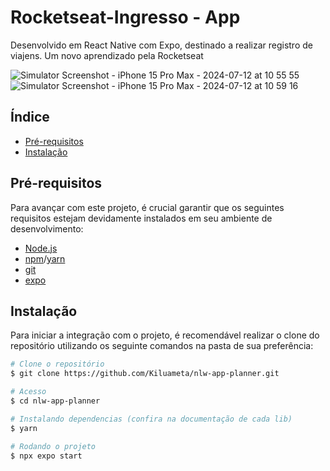 
# Rocketseat-Ingresso - App

Desenvolvido em React Native com Expo, destinado a realizar registro de viajens. Um novo aprendizado pela Rocketseat 

![Simulator Screenshot - iPhone 15 Pro Max - 2024-07-12 at 10 55 55](https://github.com/user-attachments/assets/feda55fb-f6a0-4ad7-b9e1-ade8207df2bb)
![Simulator Screenshot - iPhone 15 Pro Max - 2024-07-12 at 10 59 16](https://github.com/user-attachments/assets/942dda08-9f42-4b4f-b203-3a011d2cbbd6)


## Índice


- [Pré-requisitos](#pré-requisitos)
- [Instalação](#instalação)

## Pré-requisitos

Para avançar com este projeto, é crucial garantir que os seguintes requisitos estejam devidamente instalados em seu ambiente de desenvolvimento:

- [Node.js](https://nodejs.org/en) 
- [npm](https://www.npmjs.com/)/[yarn](https://yarnpkg.com/getting-started/install) 
- [git](https://git-scm.com/)
- [expo](https://docs.expo.dev/)

## Instalação

Para iniciar a integração com o projeto, é recomendável realizar o clone do repositório utilizando os seguinte comandos na pasta de sua preferência:

```bash
# Clone o repositório
$ git clone https://github.com/Kiluameta/nlw-app-planner.git

# Acesso
$ cd nlw-app-planner

# Instalando dependencias (confira na documentação de cada lib)
$ yarn

# Rodando o projeto
$ npx expo start
```
